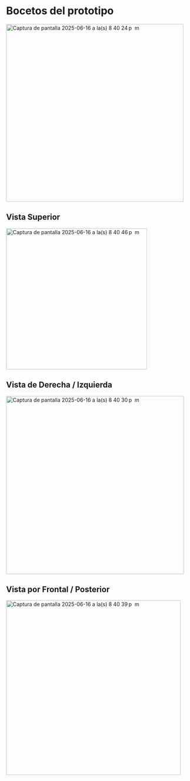 # Bocetos del prototipo

<img width="482" alt="Captura de pantalla 2025-06-16 a la(s) 8 40 24 p  m" src="https://github.com/user-attachments/assets/1c87a906-5499-4dcc-8e28-e77077db48c1" />


## Vista Superior
<img width="383" alt="Captura de pantalla 2025-06-16 a la(s) 8 40 46 p  m" src="https://github.com/user-attachments/assets/b7db9bd8-b2dd-4146-85df-1df55bc73d78" />


## Vista de Derecha / Izquierda
<img width="483" alt="Captura de pantalla 2025-06-16 a la(s) 8 40 30 p  m" src="https://github.com/user-attachments/assets/ac6245a9-e3e4-4f30-8913-76cfcc145356" />


## Vista por Frontal / Posterior 
<img width="474" alt="Captura de pantalla 2025-06-16 a la(s) 8 40 39 p  m" src="https://github.com/user-attachments/assets/139b56e0-b967-44ca-a240-71ec46d11335" />





